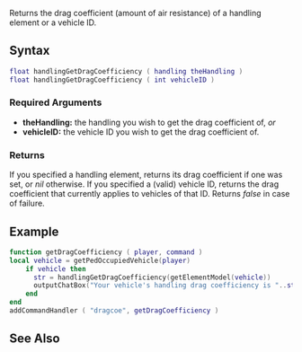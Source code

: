 Returns the drag coefficient (amount of air resistance) of a handling element or a vehicle ID.

Syntax
------

``` lua
float handlingGetDragCoefficiency ( handling theHandling )
float handlingGetDragCoefficiency ( int vehicleID )
```

### Required Arguments

-   **theHandling:** the handling you wish to get the drag coefficient of, *or*
-   **vehicleID:** the vehicle ID you wish to get the drag coefficient of.

### Returns

If you specified a handling element, returns its drag coefficient if one was set, or *nil* otherwise. If you specified a (valid) vehicle ID, returns the drag coefficient that currently applies to vehicles of that ID. Returns *false* in case of failure.

Example
-------

``` lua
function getDragCoefficiency ( player, command )
local vehicle = getPedOccupiedVehicle(player)
    if vehicle then
      str = handlingGetDragCoefficiency(getElementModel(vehicle))
      outputChatBox("Your vehicle's handling drag coefficiency is "..str,player,0,255,255)
    end
end
addCommandHandler ( "dragcoe", getDragCoefficiency )
```

See Also
--------
